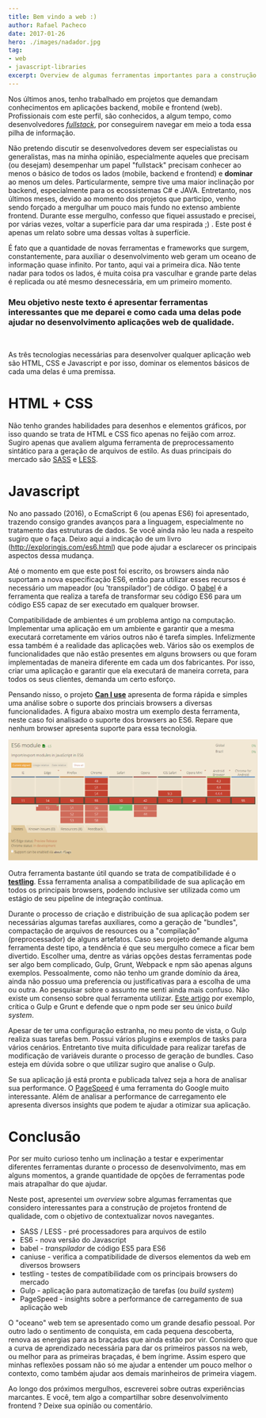 ```yaml
---
title: Bem vindo a web :)
author: Rafael Pacheco
date: 2017-01-26
hero: ./images/nadador.jpg
tag:
- web
- javascript-libraries
excerpt: Overview de algumas ferramentas importantes para a construção de um projeto web de qualidade.
---
```


Nos últimos anos, tenho trabalhado em projetos que demandam conhecimentos em aplicações backend, mobile e frontend (web). Profissionais com este perfil, são 
conhecidos, a algum tempo, como desenvolvedores [*fullstack*](https://medium.freecodecamp.com/full-stack-between-reality-and-wishful-thinking-43110005f2a2#.hlwnnxmf7), 
por conseguirem navegar em meio a toda essa pilha de informação.

Não pretendo discutir se desenvolvedores devem ser especialistas ou generalistas, mas na minha opinião, especialmente aqueles que precisam (ou desejam) 
desempenhar um papel "fullstack" precisam conhecer ao menos o básico de todos os lados (mobile, backend e frontend) e **dominar** ao menos um deles. Particularmente, 
sempre tive uma maior inclinação por backend, especialmente para os ecossistemas C# e JAVA. Entretanto, nos últimos meses, devido ao momento dos projetos 
que participo, venho sendo forçado a mergulhar um pouco mais fundo no extenso ambiente frontend. Durante esse mergulho, confesso que fiquei assustado e precisei, 
por várias vezes, voltar a superfície para dar uma respirada ;) . Este post é apenas um relato sobre uma dessas voltas à superfície. 

É fato que a quantidade de novas ferramentas e frameworks que surgem, constantemente, para auxiliar o desenvolvimento web geram um oceano de informação quase infinito.
Por tanto, aqui vai a primeira dica. Não tente nadar para todos os lados, é muita coisa pra vasculhar e grande parte delas é replicada ou até mesmo desnecessária, em 
um primeiro momento. 

### Meu objetivo neste texto é apresentar ferramentas interessantes que me deparei e como cada uma delas pode ajudar no desenvolvimento aplicações web de qualidade. 

<br/>

As três tecnologias necessárias para desenvolver qualquer aplicação web são HTML, CSS e Javascript e por isso, dominar os elementos básicos de cada uma delas é 
uma premissa.

# HTML + CSS

Não tenho grandes habilidades para desenhos e elementos gráficos, por isso quando se trata de HTML e CSS fico apenas no feijão com arroz. Sugiro apenas que avaliem alguma 
ferramenta de preprocessamento sintático para a geração de arquivos de estilo. As duas principais do mercado são [SASS](http://sass-lang.com/) e [LESS](http://lesscss.org/). 

# Javascript

No ano passado (2016), o EcmaScript 6 (ou apenas ES6) foi apresentado, trazendo consigo grandes avanços para a linguagem, especialmente no tratamento das estruturas de dados. 
Se você ainda não leu nada a respeito sugiro que o faça. Deixo aqui a indicação de um livro (http://exploringjs.com/es6.html) que pode ajudar a esclarecer os 
principais aspectos dessa mudança.

Até o momento em que este post foi escrito, os browsers ainda não suportam a nova especificação ES6, então para utilizar esses recursos é necessário um mapeador (ou 'transpilador') de código.
O [babel](https://babeljs.io) é a ferramenta que realiza a tarefa de transformar seu código ES6 para um código ES5 capaz de ser executado em qualquer browser.

Compatibilidade de ambientes é um problema antigo na computação. Implementar uma aplicação em um ambiente e garantir que a mesma executará corretamente em vários outros
não é tarefa simples. Infelizmente essa também é a realidade das aplicações web. Vários são os exemplos de funcionalidades que não estão presentes em 
alguns browsers ou que foram implementadas de maneira diferente em cada um dos fabricantes. Por isso, criar uma aplicação e garantir que ela executará de maneira 
correta, para todos os seus clientes, demanda um certo esforço.

Pensando nisso, o projeto [**Can I use**](http://caniuse.com/) apresenta de forma rápida e simples uma análise sobre o suporte dos princiais browsers a diversas funcionalidades.
A figura abaixo mostra um exemplo desta ferramenta, neste caso foi analisado o suporte dos browsers ao ES6. Repare que nenhum browser apresenta suporte para essa tecnologia.

<div className="Image__Small">
  <img
    src="./images/image.png"
    title="Exemplo de utilização do Can I use"
    alt="Exemplo de utilização do Can I use"
  />
</div>

Outra ferramenta bastante útil quando se trata de compatibilidade é o [**testling**](https://ci.testling.com/). Essa ferramenta analisa a compatibilidade de sua aplicação em todos os principais 
browsers, podendo inclusive ser utilizada como um estágio de seu pipeline de integração contínua.

Durante o processo de criação e distribuição de sua aplicação podem ser necessárias algumas tarefas auxiliares, como a geração de "bundles", compactação de arquivos de resources 
ou a "compilação" (preprocessador) de alguns artefatos. Caso seu projeto demande alguma ferramenta deste tipo, a tendência é que seu mergulho comece a ficar bem divertido. Escolher 
uma, dentre as várias opções destas ferramentas pode ser algo bem complicado, Gulp, Grunt, Webpack e npm são apenas alguns exemplos. Pessoalmente, como não tenho um grande domínio 
da área, ainda não possuo uma preferencia ou justificativas para a escolha de uma ou outra. Ao pesquisar sobre o assunto me senti ainda mais confuso. Não existe um consenso
 sobre qual ferramenta utilizar. [Este artigo](https://www.keithcirkel.co.uk/why-we-should-stop-using-grunt/) por exemplo, crítica o Gulp e Grunt e defende que o npm pode ser seu único *build system*.

Apesar de ter uma configuração estranha, no meu ponto de vista, o Gulp realiza suas tarefas bem. Possui vários plugins e exemplos de tasks para vários cenários. Entretanto 
tive muita dificuldade para realizar tarefas de modificação de variáveis durante o processo de geração de bundles. Caso esteja em dúvida sobre o que utilizar sugiro que 
analise o Gulp.

Se sua aplicação já está pronta e publicada talvez seja a hora de analisar sua performance. O [PageSpeed](https://developers.google.com/speed/pagespeed/insights/?url=ravpacheco.com&tab=mobile)
é uma ferramenta do Google muito interessante. Além de analisar a performance de carregamento ele apresenta diversos insights que podem te ajudar a otimizar sua aplicação.

# Conclusão

Por ser muito curioso tenho um inclinação a testar e experimentar diferentes ferramentas durante o processo de desenvolvimento, mas em alguns momentos, a grande quantidade 
de opções de ferramentas pode mais atrapalhar do que ajudar.

Neste post, apresentei um *overview* sobre algumas ferramentas que considero interessantes para a construção de projetos frontend de qualidade, com o objetivo de contextualizar novos navegantes.

* SASS / LESS - pré processadores para arquivos de estilo
* ES6 - nova versão do Javascript
* babel - *transpilador* de código ES5 para ES6
* caniuse - verifica a compatibilidade de diversos elementos da web em diversos browsers
* testling - testes de compatibilidade com os principais browsers do mercado
* Gulp - aplicação para automatização de tarefas (ou *build system*)
* PageSpeed - insights sobre a performance de carregamento de sua aplicação web

O "oceano" web tem se apresentado como um grande desafio pessoal. Por outro lado o sentimento de conquista, em cada pequena descoberta, renova as energias para as braçadas que ainda estão por vir. 
Considero que a curva de aprendizado necessária para dar os primeiros passos na web, ou melhor para as primeiras braçadas, é bem íngrime. Assim espero que 
minhas reflexões possam não só me ajudar a entender um pouco melhor o contexto, como também ajudar aos demais marinheiros de primeira viagem.

Ao longo dos próximos mergulhos, escreverei sobre outras experiências marcantes.  E você, tem algo a compartilhar sobre desenvolvimento frontend ? Deixe sua opinião ou comentário.
